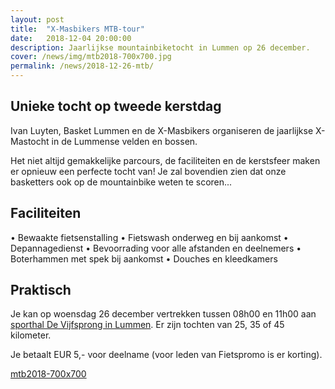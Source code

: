 ```yaml
---
layout: post
title:  "X-Masbikers MTB-tour"
date:   2018-12-04 20:00:00
description: Jaarlijkse mountainbiketocht in Lummen op 26 december.
cover: /news/img/mtb2018-700x700.jpg
permalink: /news/2018-12-26-mtb/
---
```

## Unieke tocht op tweede kerstdag

Ivan Luyten, Basket Lummen en de X-Masbikers organiseren de jaarlijkse X-Mastocht in de Lummense velden en bossen.

Het niet altijd gemakkelijke parcours, de faciliteiten en de kerstsfeer maken er opnieuw een perfecte tocht van! Je zal bovendien zien dat onze basketters ook op de mountainbike weten te scoren...

## Faciliteiten

•	Bewaakte fietsenstalling
•	Fietswash onderweg en bij aankomst
•	Depannagedienst
•	Bevoorrading voor alle afstanden en deelnemers
•	Boterhammen met spek bij aankomst
•	Douches en kleedkamers

## Praktisch

Je kan op woensdag 26 december vertrekken tussen 08h00 en 11h00 aan [sporthal De Vijfsprong in Lummen](/club/sporthal/). Er zijn tochten van 25, 35 of 45 kilometer.

Je betaalt EUR 5,- voor deelname (voor leden van Fietspromo is er korting).


[mtb2018-700x700](/news/img/mtb2018-700x700.jpg)
